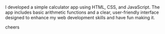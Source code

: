 I developed a simple calculator app using HTML, CSS, and
JavaScript. The app includes basic arithmetic functions and a
clear, user-friendly interface designed to enhance my web
development skills and have fun making it.

 cheers 
